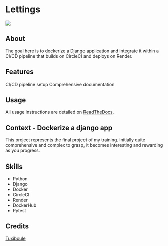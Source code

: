 # Lettings
![](icon.png)

## About
The goal here is to dockerize a Django application and integrate it within a CI/CD pipeline that builds on CircleCI and deploys on Render.

## Features
CI/CD pipeline setup
Comprehensive documentation

## Usage
All usage instructions are detailed on [ReadTheDocs](https://lettings-rtd.readthedocs.io/en/latest/).

## Context - Dockerize a django app
This project represents the final project of my training.
Initially quite comprehensive and complex to grasp, it becomes interesting and rewarding as you progress.

## Skills
- Python 
- Django
- Docker
- CircleCI
- Render
- DockerHub
- Pytest

## Credits
[Tuxiboule](https://github.com/Tuxiboule)
